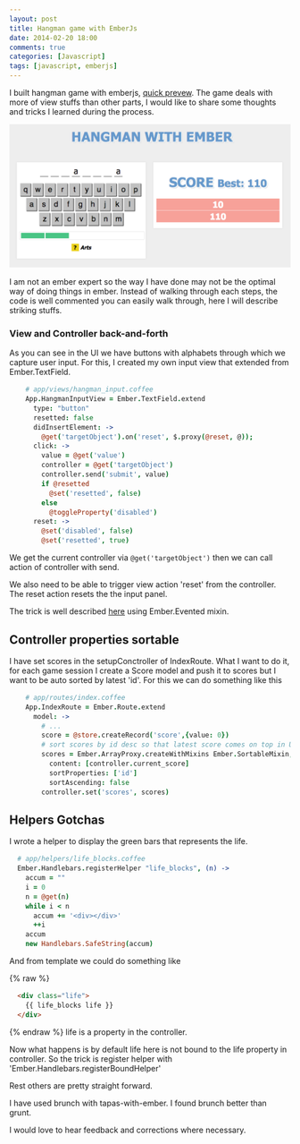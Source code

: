 ```yaml
---
layout: post
title: Hangman game with EmberJs
date: 2014-02-20 18:00
comments: true
categories: [Javascript]
tags: [javascript, emberjs]
---
```


I built hangman game with emberjs, [quick prevew](http://rohitrox.github.io/hangman-with-ember). The game deals with more of view stuffs than other parts, I would like to share some thoughts and tricks I learned during the process.

![hangman game with emberjs](/assets/images/hangman-ember.png)

I am not an ember expert so the way I have done may not be the optimal way of doing things in ember. Instead of walking through each steps, the code is well commented you can easily walk through, here I will describe striking stuffs.

<!-- more -->

### View and Controller back-and-forth

As you can see in the UI we have buttons with alphabets through which we capture user input. For this, I created my own input view that extended from Ember.TextField.

``` coffeescript
    # app/views/hangman_input.coffee
    App.HangmanInputView = Ember.TextField.extend
      type: "button"
      resetted: false
      didInsertElement: ->
        @get('targetObject').on('reset', $.proxy(@reset, @));
      click: ->
        value = @get('value')
        controller = @get('targetObject')
        controller.send('submit', value)
        if @resetted
          @set('resetted', false)
        else
          @toggleProperty('disabled')
      reset: ->
        @set('disabled', false)
        @set('resetted', true)

```

We get the current controller via ``` @get('targetObject') ``` then we can call action of controller with send.

We also need to be able to trigger view action 'reset' from the controller. The reset action resets the the input panel.

The trick is well described [here](http://stackoverflow.com/questions/15991871/ember-js-how-to-trigger-view-method-from-controller) using Ember.Evented mixin.

## Controller properties sortable

I have set scores in the setupConctroller of IndexRoute. What I want to do it, for each game session I create a Score model and push it to scores but I want to be auto sorted by latest 'id'. For this we can do something like this

``` coffeescript
    # app/routes/index.coffee
    App.IndexRoute = Ember.Route.extend
      model: ->
        # ...
        score = @store.createRecord('score',{value: 0})
        # sort scores by id desc so that latest score comes on top in UI
        scores = Ember.ArrayProxy.createWithMixins Ember.SortableMixin,
          content: [controller.current_score]
          sortProperties: ['id']
          sortAscending: false
        controller.set('scores', scores)

```


## Helpers Gotchas

I wrote a helper to display the green bars that represents the life.

``` coffeescript
  # app/helpers/life_blocks.coffee
  Ember.Handlebars.registerHelper "life_blocks", (n) ->
    accum = ""
    i = 0
    n = @get(n)
    while i < n
      accum += '<div></div>'
      ++i
    accum
    new Handlebars.SafeString(accum)

```

And from template we could do something like

{% raw %}
``` html
  <div class="life">
    {{ life_blocks life }}
  </div>

```
{% endraw %}
life is a property in the controller.

Now what happens is by default life here is not bound to the life property in controller. So the trick is register helper with  'Ember.Handlebars.registerBoundHelper'


Rest others are pretty straight forward.

I have used brunch with tapas-with-ember. I found brunch better than grunt.

I would love to hear feedback and corrections where necessary.



